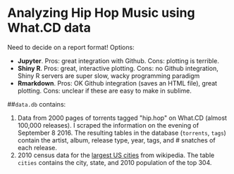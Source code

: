 # Analyzing Hip Hop Music using What.CD data

Need to decide on a report format! Options:

- **Jupyter**. Pros: great integration with Github. Cons: plotting is terrible.
- **Shiny R**. Pros: great, interactive plotting. Cons: no Github integration, Shiny R servers are super slow, wacky programming paradigm
- **Rmarkdown**. Pros: OK Github integration (saves an HTML file), great plotting. Cons: unclear if these are easy to make in sublime.

##`data.db` contains:

1. Data from 2000 pages of torrents tagged "hip.hop" on What.CD (almost 100,000 releases). I scraped the information on the evening of September 8 2016. The resulting tables in the database (`torrents`, `tags`) contain the artist, album, release type, year, tags, and # snatches of each release.
2. 2010 census data for the [largest US cities](https://en.wikipedia.org/wiki/List_of_United_States_cities_by_population) from wikipedia. The table `cities` contains the city, state, and 2010 population of the top 304.


